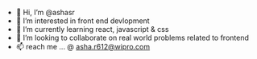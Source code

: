 - 👋 Hi, I’m @ashasr
- 👀 I’m interested in front end devlopment
- 🌱 I’m currently learning react, javascript & css
- 💞️ I’m looking to collaborate on real world problems related to frontend
- 📫 reach me ... @ asha.r612@wipro.com

<!---
ashar612/ashar612 is a ✨ special ✨ repository because its `README.md` (this file) appears on your GitHub profile.
You can click the Preview link to take a look at your changes.
--->
